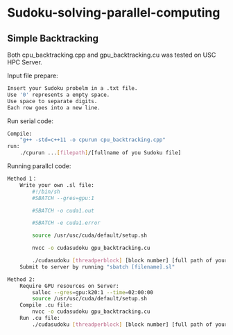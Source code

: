 # Sudoku-solving-parallel-computing
## Simple Backtracking
Both cpu_backtracking.cpp and gpu_backtracking.cu was tested on USC HPC Server. 

Input file prepare:
```bash
Insert your Sudoku probelm in a .txt file.
Use '0' represents a empty space.
Use space to separate digits.
Each row goes into a new line.
```
Run serial code:
```bash
Compile: 
	"g++ -std=c++11 -o cpurun cpu_backtracking.cpp"
run: 
	./cpurun ...[filepath]/[fullname of you Sudoku file] 
```
Running parallcl code:
```bash
Method 1：
	Write your own .sl file:
		#!/bin/sh
		#SBATCH --gres=gpu:1

		#SBATCH -o cuda1.out

		#SBATCH -e cuda1.error

		source /usr/usc/cuda/default/setup.sh

		nvcc -o cudasudoku gpu_backtracking.cu

		./cudasudoku [threadperblock] [block number] [full path of your Sudoku file]
	Submit to server by running "sbatch [filename].sl"

Method 2:
	Require GPU resources on Server:
		salloc --gres=gpu:k20:1 --time=02:00:00
		source /usr/usc/cuda/default/setup.sh
	Compile .cu file:
		nvcc -o cudasudoku gpu_backtracking.cu
	Run .cu file:
		./cudasudoku [threadperblock] [block number] [full path of your Sudoku file]
```
